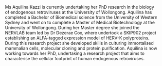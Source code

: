  Ms Aquilina Kazzi is currently undertaking her PhD research in the biology of endogenous retroviruses at the University of Wollongong. 
Aquilina has completed a Bachelor of Biomedical science from the University of Western Sydney and went on to complete a Master of Medical 
Biotechnology at the University of Wollongong.  During her Master degree she joined the NERVLAB team led by Dr Dezerae Cox, where undertook 
a SKIP902 project establishing an ALFA-tagged expression model of HERV-K polyproteins. During this research project she developed skills 
in culturing immortalised mammalian cells, molecular cloning and protein purification. Aquilina is now working towards her PhD, undertaking 
a research project that aims to characterise the cellular footprint of human endogenous retroviruses. 